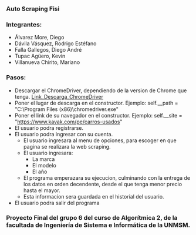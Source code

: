 ### Auto Scraping Fisi

### Integrantes:
- Álvarez More, Diego
- Dávila Vásquez, Rodrigo Estéfano
- Falla Gallegos, Diego André
- Tupac Agüero, Kevin
- Villanueva Chirito, Mariano

### Pasos:
- Descargar el ChromeDriver, dependiendo de la version de Chrome que tenga. [Link_Descarga_ChromeDriver](https://chromedriver.chromium.org/downloads)
- Poner el lugar de descarga en el constructor. Ejemplo: self.__path = "C:\Program Files (x86)\chromedriver.exe"
- Poner el link de su navegador en el constructor. Ejemplo: self.__site = "https://www.kavak.com/pe/carros-usados"
- El usuario podra registrarse.
- El usuario podra ingresar con su cuenta.
     - El usuario ingresara al menu de opciones, para escoger en que pagina se realizara la web scraping.
     - El usuario ingresara:
        - La marca
        - El modelo
        - El año
     - El programa emperazara su ejecucion, culminando con la entrega de los datos en orden decendente, desde el que tenga menor precio hasta el mayor.
     - Esta informacion sera guardada en el historial del usuario.
 - El usuario podra salir del programa


### Proyecto Final del grupo 6 del curso de Algorítmica 2, de la facultada de Ingeniería de Sistema e Informática de la UNMSM.
